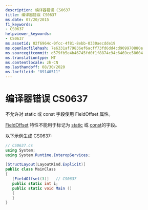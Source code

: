 ```yaml
---
description: 编译器错误 CS0637
title: 编译器错误 CS0637
ms.date: 07/20/2015
f1_keywords:
- CS0637
helpviewer_keywords:
- CS0637
ms.assetid: 02f6964c-0fcc-4f81-8ebb-0330aecdde19
ms.openlocfilehash: 7e6331af79836ef6acff73fd6dd4cd909970880e
ms.sourcegitcommit: d579fb5e4b46745fd0f1f8874c94c6469ce58604
ms.translationtype: MT
ms.contentlocale: zh-CN
ms.lasthandoff: 08/30/2020
ms.locfileid: "89140511"
---
```

# <a name="compiler-error-cs0637"></a>编译器错误 CS0637

不允许对 static 或 const 字段使用 FieldOffset 属性。
  
 [FieldOffset](xref:System.Runtime.InteropServices.FieldOffsetAttribute) 特性不能用于标记为 [static](../language-reference/keywords/static.md) 或 [const](../language-reference/keywords/const.md)的字段。  
  
 以下示例生成 CS0637:  
  
```csharp  
// CS0637.cs  
using System;  
using System.Runtime.InteropServices;  
  
[StructLayout(LayoutKind.Explicit)]  
public class MainClass  
{  
   [FieldOffset(3)]   // CS0637  
   public static int i;  
   public static void Main ()  
   {  
   }  
}  
```
